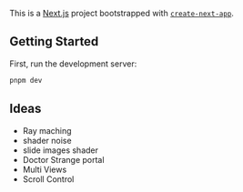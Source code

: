 This is a [Next.js](https://nextjs.org/) project bootstrapped with [`create-next-app`](https://github.com/vercel/next.js/tree/canary/packages/create-next-app).

## Getting Started

First, run the development server:

```bash
pnpm dev
```

## Ideas
 - Ray maching
 - shader noise
 - slide images shader
 - Doctor Strange portal
 - Multi Views
 - Scroll Control

